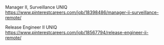 Manager II, Surveillance UNIQ https://www.pinterestcareers.com/job/18398486/manager-ii-surveillance-remote/

Release Engineer II UNIQ https://www.pinterestcareers.com/job/18567794/release-engineer-ii-remote/

